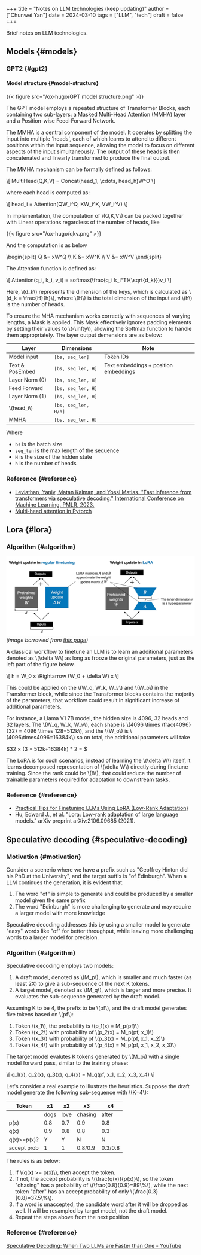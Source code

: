 +++
title = "Notes on LLM technologies (keep updating)"
author = ["Chunwei Yan"]
date = 2024-03-10
tags = ["LLM", "tech"]
draft = false
+++

Brief notes on LLM technologies.


## Models {#models}


### GPT2 {#gpt2}


#### Model structure {#model-structure}

{{< figure src="/ox-hugo/GPT model structure.png" >}}

The GPT model employs a repeated structure of Transformer Blocks, each containing two sub-layers: a Masked Multi-Head Attention (MMHA) layer and a Position-wise Feed-Forward Network.

The MMHA is a central component of the model. It operates by splitting the input into multiple 'heads', each of which learns to attend to different positions within the input sequence, allowing the model to focus on different aspects of the input simultaneously. The output of these heads is then concatenated and linearly transformed to produce the final output.

The MMHA mechanism can be formally defined as follows:

\\[
MultiHead(Q,K,V) = Concat(head\_1, \cdots, head\_h)W^O
\\]

where each head is computed as:

\\[
head\_i = Attention(QW\_i^Q, KW\_i^K, VW\_i^V)
\\]

In implementation, the computation of \\(Q,K,V\\) can be packed together with Linear operations regardless of the number of heads, like

{{< figure src="/ox-hugo/qkv.png" >}}

And the computation is as below

\begin{split}
Q &= xW^Q \\\\
K &= xW^K \\\\
V &= xW^V
\end{split}

The Attention function is defined as:

\\[
Attention(q\_i, k\_i, v\_i) = softmax(\frac{q\_i k\_i^T}{\sqrt{d\_k}})v\_i
\\]

Here, \\(d\_k\\) represents the dimension of the keys, which is calculated as \\(d\_k = \frac{H}{h}\\), where \\(H\\) is the total dimension of the input and \\(h\\) is the number of heads.

To ensure the MHA mechanism works correctly with sequences of varying lengths, a Mask is applied. This Mask effectively ignores padding elements by setting their values to \\(-\infty\\), allowing the Softmax function to handle them appropriately.
The layer output demensions are as below:

| Layer               | Dimensions           | Note                                  |
|---------------------|----------------------|---------------------------------------|
| Model input         | `[bs, seq_len]`      | Token IDs                             |
| Text &amp; PosEmbed | `[bs, seq_len, H]`   | Text embeddings + position embeddings |
| Layer Norm (0)      | `[bs, seq_len, H]`   |                                       |
| Feed Forward        | `[bs, seq_len, H]`   |                                       |
| Layer Norm (1)      | `[bs, seq_len, H]`   |                                       |
| \\(head\_i\\)       | `[bs, seq_len, H/h]` |                                       |
| MMHA                | `[bs, seq_len, H]`   |                                       |

Where

-   `bs` is the batch size
-   `seq_len` is the max length of the sequence
-   `H` is the size of the hidden state
-   `h` is the number of heads


### Reference {#reference}

-   [Leviathan, Yaniv, Matan Kalman, and Yossi Matias. "Fast inference from transformers via speculative decoding." International Conference on Machine Learning. PMLR, 2023.](https://arxiv.org/abs/2211.17192)
-   [Multi-head attention in Pytorch](https://pytorch.org/docs/stable/generated/torch.nn.MultiheadAttention.html)


## Lora {#lora}


### Algorithm {#algorithm}

![](/ox-hugo/2024-03-17_15-41-23_screenshot.png)
_(image borrowed from [this page](https://magazine.sebastianraschka.com/p/practical-tips-for-finetuning-llms))_

A classical workflow to finetune an LLM is to learn an additional parameters denoted as \\(\delta W\\) as long as frooze the original parameters, just as the left part of the figure below.

\\[
h = W\_0 x \Rightarrow (W\_0 + \delta W) x
\\]

This could be applied on the \\(W\_q, W\_k, W\_v\\) and \\(W\_o\\) in the Transformer block, while since the Transformer blocks contains the mojority of the parameters, that workflow could result in significant increase of additional parameters.

For instance, a Llama V1 7B model, the hidden size is 4096, 32 heads and 32 layers.
The \\(W\_q, W\_k, W\_v\\), each shape is \\(4096 \times /frac{4096}{32} = 4096 \times 128=512k\\), and the \\(W\_o\\) is \\(4096\times4096=16384k\\) so on total, the additional parameters will take

$32 &times; (3 &times; 512k+16384k) \* 2 = $

The LoRA is for such scenarios, instead of learning the \\(\delta W\\) itself, it learns decomposed representation of \\(\delta W\\) directly during finetune training. Since the rank could be \\(8\\), that could reduce the number of trainable parameters required for adaptation to downstream tasks.


### Reference {#reference}

-   [Practical Tips for Finetuning LLMs Using LoRA (Low-Rank Adaptation)](https://magazine.sebastianraschka.com/p/practical-tips-for-finetuning-llms)
-   Hu, Edward J., et al. "Lora: Low-rank adaptation of large language models." arXiv preprint arXiv:2106.09685 (2021).


## Speculative decoding {#speculative-decoding}


### Motivation {#motivation}

Consider a scenerio where we have a prefix such as "Geoffrey Hinton did his PhD at the University", and the target suffix is "of Edinburgh". When a LLM continues the generation, it is evident that:

1.  The word "of" is simple to generate and could be produced by a smaller model given the same prefix
2.  The word "Edinburgh" is more challenging to generate and may require a larger model with more knowledge

Speculative decoding addresses this by using a smaller model to generate "easy" words like "of" for better throughput, while leaving more challenging words to a larger model for precision.


### Algorithm {#algorithm}

Speculative decoding employs two models:

1.  A draft model, denoted as \\(M\_p\\), which is smaller and much faster (as least 2X) to give a sub-sequence of the next K tokens.
2.  A target model, denoted as \\(M\_q\\), which is larger and more precise. It evaluates the sub-sequence generated by the draft model.

Assuming K to be 4, the prefix to be \\(pf\\), and the draft model generates five tokens based on \\(pf\\):

1.  Token \\(x\_1\\), the probability is \\(p\_1(x) = M\_p(pf)\\)
2.  Token \\(x\_2\\) with probability of \\(p\_2(x) = M\_p(pf, x\_1)\\)
3.  Token \\(x\_3\\) with probability of \\(p\_3(x) = M\_p(pf, x\_1, x\_2)\\)
4.  Token \\(x\_4\\) with probability of \\(p\_4(x) = M\_p(pf, x\_1, x\_2, x\_3)\\)

The target model evalutes K tokens generated by \\(M\_p\\) with a single model forward pass, similar to the training phase:

\\[
q\_1(x), q\_2(x), q\_3(x), q\_4(x) = M\_q(pf, x\_1, x\_2, x\_3, x\_4)
\\]

Let's consider a real example to illustrate the heuristics. Suppose the draft model generate the following sub-sequence with \\(K=4\\):

| Token          | x1   | x2   | x3      | x4      |
|----------------|------|------|---------|---------|
|                | dogs | love | chasing | after   |
| p(x)           | 0.8  | 0.7  | 0.9     | 0.8     |
| q(x)           | 0.9  | 0.8  | 0.8     | 0.3     |
| q(x)&gt;=p(x)? | Y    | Y    | N       | N       |
| accept prob    | 1    | 1    | 0.8/0.9 | 0.3/0.8 |

The rules is as below:

1.  If \\(q(x) >= p(x)\\), then accept the token.
2.  If not, the accept probability is \\(\frac{q(x)}{p(x)}\\), so the token "chasing" has a probability of \\(\frac{0.8}{0.9}=89\\%\\), while the next token "after" has an accept probability of only \\(\frac{0.3}{0.8}=37.5\\%\\).
3.  If a word is unaccepted, the candidate word after it will be dropped as well. It will be resampled by target model, not the draft model.
4.  Repeat the steps above from the next position


### Reference {#reference}

[Speculative Decoding: When Two LLMs are Faster than One - YouTube](https://www.youtube.com/watch?v=S-8yr_RibJ4)
